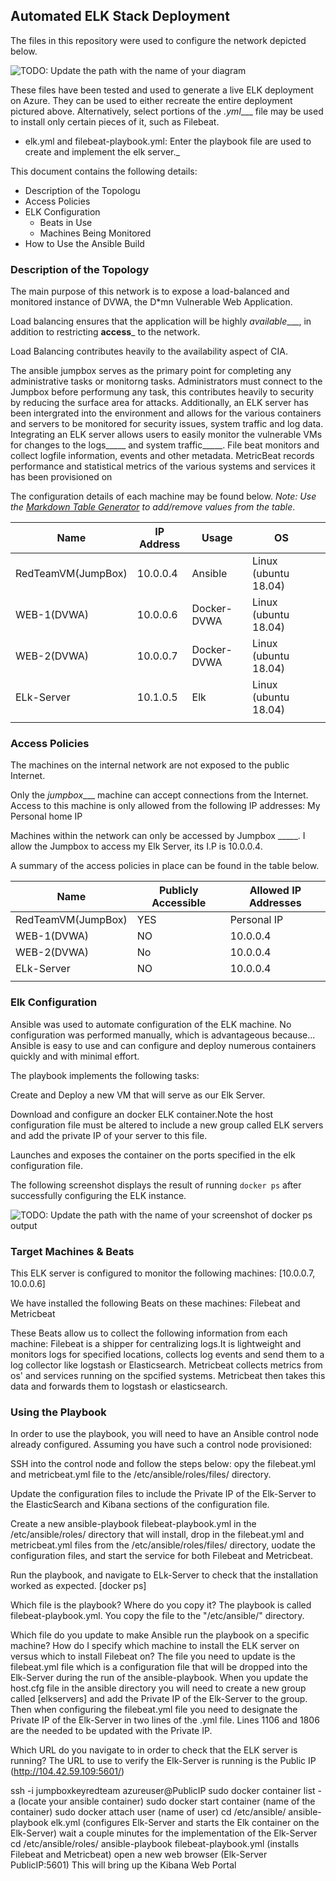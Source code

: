 ## Automated ELK Stack Deployment

The files in this repository were used to configure the network depicted below.

![TODO: Update the path with the name of your diagram](Images/diagram_filename.png)

These files have been tested and used to generate a live ELK deployment on Azure. They can be used to either recreate the entire deployment pictured above. Alternatively, select portions of the _.yml____ file may be used to install only certain pieces of it, such as Filebeat.

  - elk.yml and filebeat-playbook.yml: Enter the playbook file are used to create and implement the elk server._

This document contains the following details:
- Description of the Topologu
- Access Policies
- ELK Configuration
  - Beats in Use
  - Machines Being Monitored
- How to Use the Ansible Build


### Description of the Topology

The main purpose of this network is to expose a load-balanced and monitored instance of DVWA, the D*mn Vulnerable Web Application.

Load balancing ensures that the application will be highly _available____, in addition to restricting __access___ to the network.

Load Balancing contributes heavily to the availability aspect of CIA. 

The ansible jumpbox serves as the primary point for completing any administrative tasks or monitorng  tasks. Administrators must connect to the Jumpbox before performung any task, this contributes heavily to security by reducing the surface area for attacks. Additionally, an ELK server has been intergrated into the environment and allows for the various containers and servers to be monitored for security issues, system traffic and log data.
Integrating an ELK server allows users to easily monitor the vulnerable VMs for changes to the logs_____ and system traffic_____.
File beat monitors and collect logfile information, events and other metadata.
MetricBeat records performance and statistical metrics of the various systems and services it has been provisioned on

The configuration details of each machine may be found below.
_Note: Use the [Markdown Table Generator](http://www.tablesgenerator.com/markdown_tables) to add/remove values from the table_.

| Name               | IP Address | Usage       | OS                   |   |
|--------------------|------------|-------------|----------------------|---|
| RedTeamVM(JumpBox) | 10.0.0.4   | Ansible     | Linux (ubuntu 18.04) |   |
| WEB-1(DVWA)        | 10.0.0.6   | Docker-DVWA | Linux (ubuntu 18.04) |   |
| WEB-2(DVWA)        | 10.0.0.7   | Docker-DVWA | Linux (ubuntu 18.04) |   |
| ELk-Server         | 10.1.0.5   | Elk         | Linux (ubuntu 18.04) |   |
|                    |            |             |                      |   |

### Access Policies

The machines on the internal network are not exposed to the public Internet. 

Only the _jumpbox____ machine can accept connections from the Internet. Access to this machine is only allowed from the following IP addresses:
My Personal home IP

Machines within the network can only be accessed by Jumpbox _____.
I allow the Jumpbox to access my Elk Server, its I.P is 10.0.0.4.

A summary of the access policies in place can be found in the table below.

| Name               | Publicly Accessible | Allowed IP Addresses |
|--------------------|---------------------|----------------------|
| RedTeamVM(JumpBox) | YES                 | Personal IP          |
| WEB-1(DVWA)        | NO                  | 10.0.0.4             |
| WEB-2(DVWA)        | No                  | 10.0.0.4             |
| ELk-Server         | NO                  | 10.0.0.4             |
|                    |                     |                      |

### Elk Configuration

Ansible was used to automate configuration of the ELK machine. No configuration was performed manually, which is advantageous because...
Ansible is easy to use  and can  configure and deploy numerous containers quickly and with minimal effort.

The playbook implements the following tasks:

Create and Deploy a new VM that will serve as our Elk Server. 

Download and configure an docker ELK container.Note the host configuration file must be altered to include a new group called ELK servers and add the private IP of your server to this file. 

Launches and exposes the container on the ports specified in the elk configuration file.

The following screenshot displays the result of running `docker ps` after successfully configuring the ELK instance.

![TODO: Update the path with the name of your screenshot of docker ps output](Images/docker_ps_output.png)

### Target Machines & Beats
This ELK server is configured to monitor the following machines:
[10.0.0.7, 10.0.0.6]

We have installed the following Beats on these machines:
Filebeat and Metricbeat

These Beats allow us to collect the following information from each machine:
Filebeat is a shipper for centralizing logs.It is lightweight and monitors logs for specified locations, collects log events and send them to a log collector like logstash or Elasticsearch.
Metricbeat  collects metrics from os' and services running on the spcified systems. Metricbeat then takes this data and forwards them to logstash or elasticsearch.
### Using the Playbook
In order to use the playbook, you will need to have an Ansible control node already configured. Assuming you have such a control node provisioned: 

SSH into the control node and follow the steps below:
opy the filebeat.yml and metricbeat.yml file to the /etc/ansible/roles/files/ directory.


Update the configuration files to include the Private IP of the Elk-Server to the ElasticSearch and Kibana sections of the configuration file.


Create a new ansible-playbook filebeat-playbook.yml in the /etc/ansible/roles/ directory that will install, drop in the filebeat.yml and metricbeat.yml files from the /etc/ansible/roles/files/ directory, uodate the configuration files, and start the service for both Filebeat and Metricbeat.


Run the playbook, and navigate to ELk-Server to check that the installation worked as expected. [docker ps]


Which file is the playbook? Where do you copy it? The playbook is called filebeat-playbook.yml. You copy the file to the "/etc/ansible/" directory.


Which file do you update to make Ansible run the playbook on a specific machine? How do I specify which machine to install the ELK server on versus which to install Filebeat on? The file you need to update is the filebeat.yml file which is a configuration file that will be dropped into the Elk-Server during the run of the ansible-playbook. When you update the host.cfg file in the ansible directory you will need to create a new group called [elkservers] and add the Private IP of the Elk-Server to the group. Then when configuring the filebeat.yml file you need to designate the Private IP of the Elk-Server in two lines of the .yml file. Lines 1106 and 1806 are the needed to be updated with the Private IP.


Which URL do you navigate to in order to check that the ELK server is running? The URL to use to verify the Elk-Server is running is the Public IP (http://104.42.59.109:5601/)

ssh -i jumpboxkeyredteam azureuser@PublicIP
sudo docker container list -a (locate your ansible container)
sudo docker start container (name of the container)
sudo docker attach user (name of user)
cd /etc/ansible/
ansible-playbook elk.yml (configures Elk-Server and starts the Elk container on the Elk-Server) wait a couple minutes for the implementation of the Elk-Server
cd /etc/ansible/roles/
ansible-playbook filebeat-playbook.yml (installs Filebeat and Metricbeat)
open a new web browser (Elk-Server PublicIP:5601) This will bring up the Kibana Web Portal
